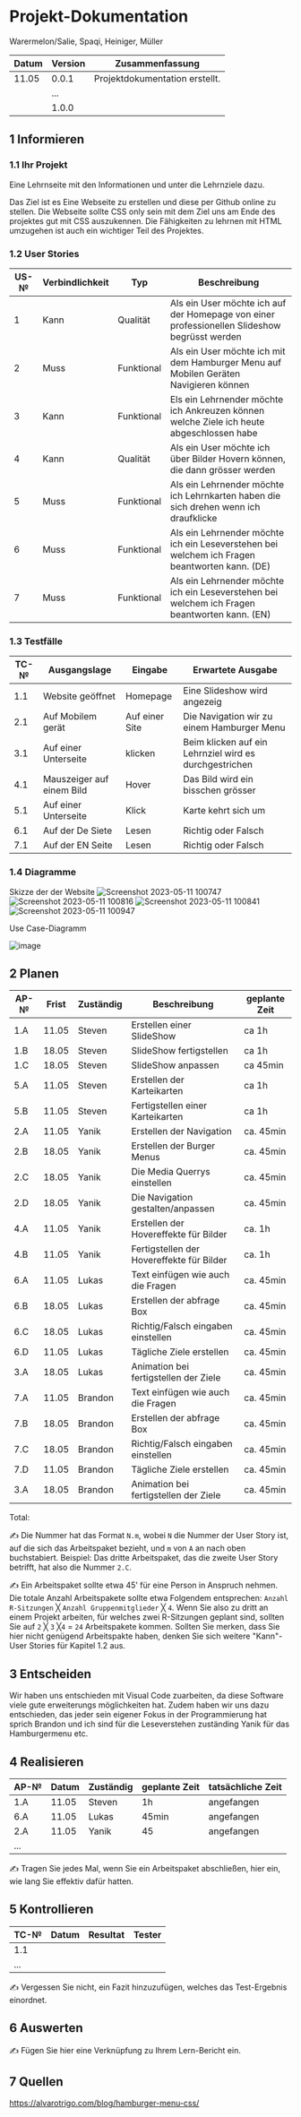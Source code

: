 # Projekt-Dokumentation


Warermelon/Salie, Spaqi, Heiniger, Müller

| Datum | Version | Zusammenfassung                |
| ----- | ------- | ------------------------------ |
| 11.05 | 0.0.1   | Projektdokumentation erstellt. |
|       | ...     |                                |
|       | 1.0.0   |                                |

## 1 Informieren

### 1.1 Ihr Projekt

Eine Lehrnseite mit den Informationen und unter die Lehrnziele dazu.

Das Ziel ist es Eine Webseite zu erstellen und diese per Github online zu stellen. Die Webseite sollte CSS only sein mit dem Ziel uns am Ende des projektes gut mit CSS auszukennen. Die Fähigkeiten zu lehrnen mit HTML umzugehen ist auch ein wichtiger Teil des Projektes.

### 1.2 User Stories

| US-№ | Verbindlichkeit | Typ       | Beschreibung                                                                                       |
| ---- | --------------- | --------- | ---------------------------------------------------------------------------------------------------|
| 1    | Kann            |Qualität   |Als ein User möchte ich auf der Homepage von einer professionellen Slideshow begrüsst werden        |
| 2    | Muss            |Funktional |Als ein User möchte ich mit dem Hamburger Menu auf Mobilen Geräten Navigieren können                |
| 3    | Kann            |Funktional |Els ein Lehrnender möchte ich Ankreuzen können welche Ziele ich heute abgeschlossen habe            |
| 4    | Kann            |Qualität   |Als ein User möchte ich über Bilder Hovern können, die dann grösser werden                          |
| 5    | Muss            |Funktional |Als ein Lehrnender möchte ich Lehrnkarten haben die sich drehen wenn ich draufklicke                |
| 6    | Muss            |Funktional |Als ein Lehrnender möchte ich ein Leseverstehen bei welchem ich Fragen beantworten kann. (DE)       |
| 7    | Muss            |Funktional |Als ein Lehrnender möchte ich ein Leseverstehen bei welchem ich Fragen beantworten kann. (EN)       |

### 1.3 Testfälle

| TC-№ | Ausgangslage            | Eingabe      | Erwartete Ausgabe                                     |
| ---- | ----------------------- | -------------| ------------------------------------------------------|
| 1.1  |Website geöffnet         |Homepage      |Eine Slideshow wird angezeig                           |
| 2.1  |Auf Mobilem gerät        |Auf einer Site|Die Navigation wir zu einem Hamburger Menu             |
| 3.1  |Auf einer Unterseite     |klicken       |Beim klicken auf ein Lehrnziel wird es durchgestrichen |
| 4.1  |Mauszeiger auf einem Bild|Hover         |Das Bild wird ein bisschen grösser                     |
| 5.1  |Auf einer Unterseite     |Klick         |Karte kehrt sich um                                    |
| 6.1  |Auf der De Siete         |Lesen         |Richtig oder Falsch                                    |
| 7.1  |Auf der EN Seite         |Lesen         |Richtig oder Falsch                                    |

### 1.4 Diagramme

Skizze der der Website
![Screenshot 2023-05-11 100747](https://github.com/FazeGlizzy/LA1600_Watermelon/assets/111046378/05099e08-813f-4beb-8804-c266b280695e)
![Screenshot 2023-05-11 100816](https://github.com/FazeGlizzy/LA1600_Watermelon/assets/111046378/564f6556-f0fd-49fd-9673-3db04170352e)
![Screenshot 2023-05-11 100841](https://github.com/FazeGlizzy/LA1600_Watermelon/assets/111046378/76c3ad6b-5dd5-4bd2-9ddd-21cae92c0838)
![Screenshot 2023-05-11 100947](https://github.com/FazeGlizzy/LA1600_Watermelon/assets/111046378/8ab2566e-918f-453d-8eb9-5cd58e7eb9b1)


Use Case-Diagramm

![image](https://github.com/FazeGlizzy/LA1600_Watermelon/assets/111046378/6cc2c07b-b625-4356-9bb9-0a3eff4454e4)



## 2 Planen

| AP-№ | Frist | Zuständig | Beschreibung | geplante Zeit |
| ---- | ----- | --------- | ------------ | ------------- |
| 1.A  | 11.05 |  Steven   |  Erstellen einer SlideShow   |    ca 1h           |
| 1.B  | 18.05 |  Steven   |   SlideShow fertigstellen           | ca 1h              |
| 1.C  | 18.05 |  Steven   |   SlideShow anpassen          | ca 45min              |
| 5.A  | 11.05 |  Steven   |  Erstellen der Karteikarten   |    ca 1h           |
| 5.B  | 11.05 |  Steven   |  Fertigstellen einer Karteikarten   |    ca 1h           |
| 2.A  | 11.05 |  Yanik    |  Erstellen der Navigation            |  ca. 45min             |
| 2.B  | 18.05 |  Yanik    |  Erstellen der Burger Menus           | ca. 45min            |
| 2.C  | 18.05 |  Yanik    |  Die Media Querrys einstellen           | ca. 45min            |
| 2.D  | 18.05 |  Yanik    |  Die Navigation gestalten/anpassen           | ca. 45min            |
| 4.A  | 11.05 |  Yanik    |  Erstellen der Hovereffekte für Bilder           |  ca. 1h            |
| 4.B  | 11.05 |  Yanik    |  Fertigstellen der Hovereffekte für Bilder           |  ca. 1h            |
| 6.A  | 11.05 |  Lukas    |  Text einfügen wie auch die Fragen          |  ca. 45min             |
| 6.B  | 18.05 |  Lukas    |  Erstellen der abfrage Box           | ca. 45min            |
| 6.C  | 18.05 |  Lukas    |  Richtig/Falsch eingaben einstellen           | ca. 45min            |
| 6.D  | 11.05 |  Lukas    |  Tägliche Ziele erstellen            |  ca. 45min             |
| 3.A  | 18.05 |  Lukas    |  Animation bei fertigstellen der Ziele           | ca. 45min            |
| 7.A  | 11.05 |  Brandon    |  Text einfügen wie auch die Fragen          |  ca. 45min             |
| 7.B  | 18.05 |  Brandon    |  Erstellen der abfrage Box           | ca. 45min            |
| 7.C  | 18.05 |  Brandon    |  Richtig/Falsch eingaben einstellen           | ca. 45min            |
| 7.D  | 11.05 |  Brandon    |  Tägliche Ziele erstellen            |  ca. 45min             |
| 3.A  | 18.05 |  Brandon    |  Animation bei fertigstellen der Ziele           | ca. 45min            |
Total:

✍️ Die Nummer hat das Format `N.m`, wobei `N` die Nummer der User Story ist, auf die sich das Arbeitspaket bezieht, und `m` von `A` an nach oben buchstabiert. Beispiel: Das dritte Arbeitspaket, das die zweite User Story betrifft, hat also die Nummer `2.C`.

✍️ Ein Arbeitspaket sollte etwa 45' für eine Person in Anspruch nehmen. Die totale Anzahl Arbeitspakete sollte etwa Folgendem entsprechen: `Anzahl R-Sitzungen` ╳ `Anzahl Gruppenmitglieder` ╳ `4`. Wenn Sie also zu dritt an einem Projekt arbeiten, für welches zwei R-Sitzungen geplant sind, sollten Sie auf `2` ╳ `3` ╳`4` = `24` Arbeitspakete kommen. Sollten Sie merken, dass Sie hier nicht genügend Arbeitspakte haben, denken Sie sich weitere "Kann"-User Stories für Kapitel 1.2 aus.

## 3 Entscheiden

Wir haben uns entschieden mit Visual Code zuarbeiten, da diese Software viele gute erweiterungs möglichkeiten hat. Zudem haben wir uns dazu entschieden, das jeder sein eigener Fokus in der Programmierung hat sprich Brandon und ich sind für die Leseverstehen zuständing Yanik für das Hamburgermenu etc.

## 4 Realisieren

| AP-№ | Datum | Zuständig | geplante Zeit | tatsächliche Zeit |
| ---- | ----- | --------- | ------------- | ----------------- |
| 1.A  | 11.05      | Steven          |   1h            |     angefangen              |
| 6.A  | 11.05      | Lukas          |  45min             |   angefangen                |
| 2.A  | 11.05      |  Yanik         |   45            |     angefangen              |
| ...  |       |           |               |                   |

✍️ Tragen Sie jedes Mal, wenn Sie ein Arbeitspaket abschließen, hier ein, wie lang Sie effektiv dafür hatten.

## 5 Kontrollieren

| TC-№ | Datum | Resultat | Tester |
| ---- | ----- | -------- | ------ |
| 1.1  |       |          |        |
| ...  |       |          |        |

✍️ Vergessen Sie nicht, ein Fazit hinzuzufügen, welches das Test-Ergebnis einordnet.

## 6 Auswerten

✍️ Fügen Sie hier eine Verknüpfung zu Ihrem Lern-Bericht ein.

## 7 Quellen
https://alvarotrigo.com/blog/hamburger-menu-css/
